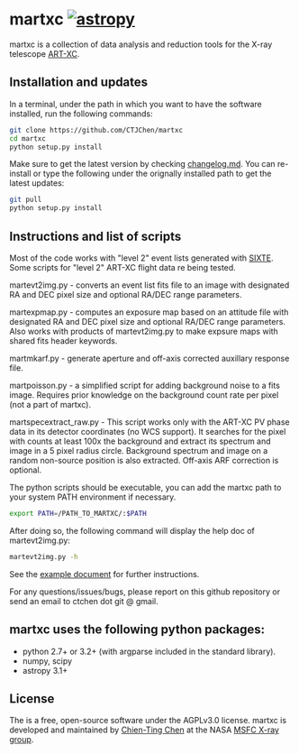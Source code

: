# martxc [![astropy](http://img.shields.io/badge/powered%20by-AstroPy-orange.svg?style=flat)](http://www.astropy.org/)
martxc is a collection of data analysis and reduction tools for the X-ray telescope
[ART-XC](https://wwwastro.msfc.nasa.gov/artxc/). 

## Installation and updates
In a terminal, under the path in which you want to have the software installed, 
run the following commands:
```bash
git clone https://github.com/CTJChen/martxc
cd martxc
python setup.py install
```

Make sure to get the latest version by checking [changelog.md](https://github.com/CTJChen/martxc/blob/master/changelog.md).
You can re-install or type the following under the orignally installed path to get the latest updates:
```bash
git pull
python setup.py install
```


## Instructions and list of scripts

Most of the code works with "level 2" event lists generated with [SIXTE](https://www.sternwarte.uni-erlangen.de/research/sixte/). Some scripts for "level 2" ART-XC flight data re being tested.


martevt2img.py - converts an event list fits file to an image with designated RA and DEC pixel size and optional RA/DEC range parameters. 

martexpmap.py - computes an exposure map based on an attitude file with designated RA and DEC pixel size and optional RA/DEC range parameters. Also works with products of martevt2img.py to make expsure maps with shared fits header keywords. 

martmkarf.py - generate aperture and off-axis corrected auxillary response file.

martpoisson.py - a simplified script for adding background noise to a fits image. Requires prior knowledge on the background count rate per pixel (not a part of martxc).

martspecextract_raw.py - This script works only with the ART-XC PV phase data in its detector coordinates (no WCS support). It searches for the pixel with counts at least 100x the background and extract its spectrum and image in a 5 pixel radius circle. Background spectrum and image on a random non-source position is also extracted. Off-axis ARF correction is optional.

The python scripts should be executable, you can add the martxc path to your system PATH environment if necessary.
```bash
export PATH=/PATH_TO_MARTXC/:$PATH
```
After doing so, the following command will display the help doc of martevt2img.py:
```bash
martevt2img.py -h
```

See the [example document](https://github.com/CTJChen/martxc/blob/master/examples/examples.md) for further instructions.

For any questions/issues/bugs, please report on this github repository or send an email to ctchen dot git @ gmail.

## martxc uses the following python packages:

* python 2.7+ or 3.2+ (with argparse included in the standard library).
* numpy, scipy
* astropy 3.1+

## License
The is a free, open-source software under the AGPLv3.0 license. martxc is developed and maintained by [Chien-Ting Chen](https://github.com/CTJChen) at the NASA [MSFC X-ray group](https://wwwastro.msfc.nasa.gov/).

